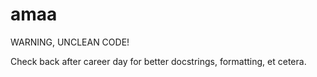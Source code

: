 # amaa

WARNING, UNCLEAN CODE!

Check back after career day for better docstrings, formatting, et cetera.




